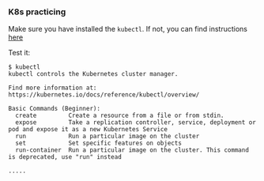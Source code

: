 ### K8s practicing

Make sure you have installed the `kubectl`. If not, you can find instructions [here](https://kubernetes.io/docs/tasks/tools/install-kubectl/#install-kubectl-binary-using-curl)

Test it:
```
$ kubectl
kubectl controls the Kubernetes cluster manager.

Find more information at: https://kubernetes.io/docs/reference/kubectl/overview/

Basic Commands (Beginner):
  create         Create a resource from a file or from stdin.
  expose         Take a replication controller, service, deployment or pod and expose it as a new Kubernetes Service
  run            Run a particular image on the cluster
  set            Set specific features on objects
  run-container  Run a particular image on the cluster. This command is deprecated, use "run" instead

.....
```